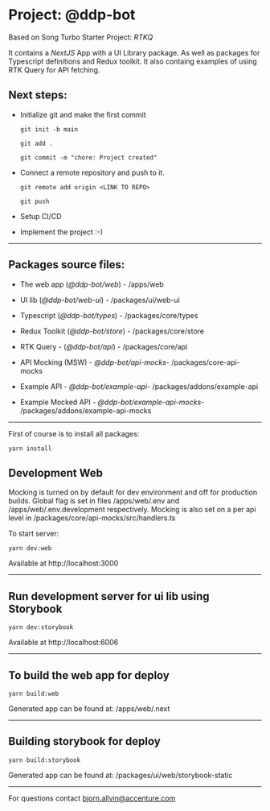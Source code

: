 # Project: @ddp-bot

Based on Song Turbo Starter Project: _RTKQ_

It contains a _NextJS_ App with a UI Library package. As well as packages for Typescript definitions and Redux toolkit. It also containg examples of using RTK Query for API fetching.

## Next steps:

- Initialize git and make the first commit

  `git init -b main`

  `git add .`

  `git commit -m "chore: Project created"`

- Connect a remote repository and push to it.

  `git remote add origin <LINK TO REPO>`

  `git push`

- Setup CI/CD

- Implement the project :-)

---

## Packages source files:

- The web app (_@ddp-bot/web_) - /apps/web
- UI lib (_@ddp-bot/web-ui_) - /packages/ui/web-ui
- Typescript (_@ddp-bot/types_) - /packages/core/types
- Redux Toolkit (_@ddp-bot/store_) - /packages/core/store
- RTK Query - (_@ddp-bot/api_) - /packages/core/api
- API Mocking (MSW) - _@ddp-bot/api-mocks_- /packages/core-api-mocks

- Example API - _@ddp-bot/example-api_- /packages/addons/example-api
- Example Mocked API - _@ddp-bot/example-api-mocks_- /packages/addons/example-api-mocks

---

First of course is to install all packages:

`yarn install`

## Development Web

Mocking is turned on by default for dev environment and off for production builds. Global flag is set in files /apps/web/.env and /apps/web/.env.development respectively. Mocking is also set on a per api level in /packages/core/api-mocks/src/handlers.ts

To start server:

`yarn dev:web`

Available at http://localhost:3000

---

## Run development server for ui lib using Storybook

`yarn dev:storybook`

Available at http://localhost:6006

---

## To build the web app for deploy

`yarn build:web`

Generated app can be found at: /apps/web/.next

---

## Building storybook for deploy

`yarn build:storybook`

Generated app can be found at: /packages/ui/web/storybook-static

---

For questions contact bjorn.allvin@accenture.com
